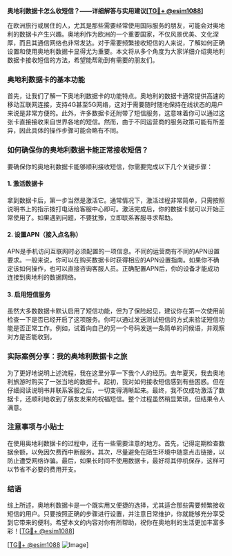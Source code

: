 **奥地利数据卡怎么收短信？——详细解答与实用建议[[TG💪+ @esim1088](https://t.me/s/esim1088)]**

在欧洲旅行或居住的人，尤其是那些需要经常使用国际服务的朋友，可能会对奥地利的数据卡产生兴趣。奥地利作为欧洲的一个重要国家，不仅风景优美、文化深厚，而且其通信网络也非常发达。对于需要频繁接收短信的人来说，了解如何正确设置和使用奥地利数据卡显得尤为重要。本文将从多个角度为大家详细介绍奥地利数据卡接收短信的方法，希望能帮助到有需要的朋友们。

### 奥地利数据卡的基本功能

首先，让我们了解一下奥地利数据卡的功能特点。奥地利的数据卡通常提供高速的移动互联网连接，支持4G甚至5G网络，这对于需要随时随地保持在线状态的用户来说是非常方便的。此外，许多数据卡还附带了短信服务，这意味着你可以通过这张卡直接接收来自世界各地的短信。然而，由于不同运营商的服务政策可能有所差异，因此具体的操作步骤可能会略有不同。

### 如何确保你的奥地利数据卡能正常接收短信？

要确保你的奥地利数据卡能够顺利接收短信，你需要完成以下几个关键步骤：

#### 1. 激活数据卡
拿到数据卡后，第一步当然是激活它。通常情况下，激活过程非常简单，只需按照说明书上的指示拨打电话给客服中心即可。激活完成后，你的数据卡就可以开始正常使用了。如果遇到问题，不要犹豫，立即联系客服寻求帮助。

#### 2. 设置APN（接入点名称）
APN是手机访问互联网时必须配置的一项信息。不同的运营商有不同的APN设置要求。一般来说，你可以在购买数据卡时获得相应的APN设置指南。如果你不确定该如何操作，也可以直接咨询客服人员。正确配置APN后，你的设备才能成功连接到奥地利的数据网络。

#### 3. 启用短信服务
虽然大多数数据卡默认启用了短信功能，但为了保险起见，建议你在第一次使用前检查一下是否已经开启了这项服务。你可以通过发送测试短信的方式来验证短信功能是否正常工作。例如，试着向自己的另一个号码发送一条简单的问候语，并观察对方是否能收到。

### 实际案例分享：我的奥地利数据卡之旅

为了更好地说明上述流程，我在这里分享一下我个人的经历。去年夏天，我去奥地利旅游时购买了一张当地的数据卡。起初，我对如何接收短信感到有些困惑。但在仔细阅读说明书并联系客服之后，一切变得清晰起来。最终，我不仅成功激活了数据卡，还顺利地收到了朋友发来的祝福短信。整个过程虽然稍显繁琐，但结果令人满意。

### 注意事项与小贴士

在使用奥地利数据卡的过程中，还有一些需要注意的地方。首先，记得定期检查数据余额，以免因欠费而中断服务。其次，尽量避免在陌生环境中随意点击链接，以防止遭受网络诈骗。最后，如果长时间不使用数据卡，最好将其停机保存，这样可以节省不必要的费用开支。

### 结语

综上所述，奥地利数据卡是一个既实用又便捷的选择，尤其适合那些需要频繁接收短信的用户。只要按照正确的步骤进行设置，并注意日常维护，你就能够充分享受到它带来的便利。希望本文的内容对你有所帮助，祝你在奥地利的生活更加丰富多彩！[[TG💪+ @esim1088](https://t.me/s/esim1088)]

[[TG💪+ @esim1088](https://t.me/s/esim1088) ![Image](https://i.postimg.cc/4NQfJmqS/Snipaste-2025-05-13-00-14-12.png)]